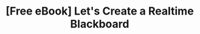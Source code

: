 ---
layout: blog
title: "[Free eBook] Let's Create a Realtime Blackboard"
category: blog
summery: "This is a Free eBook guiding you to build a [Realtime Blackboard](http://blackboard.meteorhacks.com/vutLGkeJuGEzsJa2f) using [Meteor Streams](/introducing-meteor-streams.html). Additionally, you’ll be learning how to integrate Meteor Streams into your app and learn its core features."
link: "/realtime-blackboard.html"
---